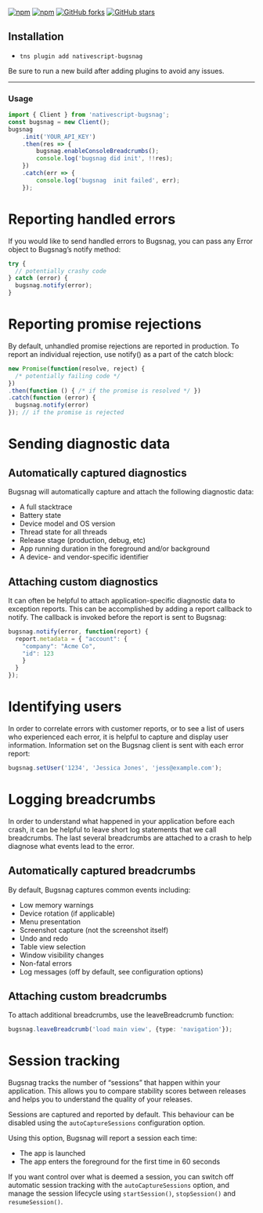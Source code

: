 [![npm](https://img.shields.io/npm/v/nativescript-bugsnag.svg)](https://www.npmjs.com/package/nativescript-bugsnag)
[![npm](https://img.shields.io/npm/dt/nativescript-bugsnag.svg?label=npm%20downloads)](https://www.npmjs.com/package/nativescript-bugsnag)
[![GitHub forks](https://img.shields.io/github/forks/Akylas/nativescript-bugsnag.svg)](https://github.com/Akylas/nativescript-bugsnag/network)
[![GitHub stars](https://img.shields.io/github/stars/Akylas/nativescript-bugsnag.svg)](https://github.com/Akylas/nativescript-bugsnag/stargazers)

## Installation

* `tns plugin add nativescript-bugsnag`

Be sure to run a new build after adding plugins to avoid any issues.

---


### Usage

```typescript
import { Client } from 'nativescript-bugsnag';
const bugsnag = new Client();
bugsnag
    .init('YOUR_API_KEY')
    .then(res => {
        bugsnag.enableConsoleBreadcrumbs();
        console.log('bugsnag did init', !!res);
    })
    .catch(err => {
        console.log('bugsnag  init failed', err);
    });
```

# Reporting handled errors

If you would like to send handled errors to Bugsnag, you can pass any Error object to Bugsnag’s notify method:
```typescript
try {
  // potentially crashy code
} catch (error) {
  bugsnag.notify(error);
}
```

# Reporting promise rejections


By default, unhandled promise rejections are reported in production. To report an individual rejection, use notify() as a part of the catch block:

```typescript
new Promise(function(resolve, reject) {
  /* potentially failing code */
})
.then(function () { /* if the promise is resolved */ })
.catch(function (error) {
  bugsnag.notify(error)
}); // if the promise is rejected
```

# Sending diagnostic data

## Automatically captured diagnostics

Bugsnag will automatically capture and attach the following diagnostic data:

* A full stacktrace
* Battery state
* Device model and OS version
* Thread state for all threads
* Release stage (production, debug, etc)
* App running duration in the foreground and/or background
* A device- and vendor-specific identifier

## Attaching custom diagnostics

It can often be helpful to attach application-specific diagnostic data to exception reports. This can be accomplished by adding a report callback to notify. The callback is invoked before the report is sent to Bugsnag:

```typescript
bugsnag.notify(error, function(report) {
  report.metadata = { "account": {
    "company": "Acme Co",
    "id": 123
    }
  }
});
```

# Identifying users

In order to correlate errors with customer reports, or to see a list of users who experienced each error, it is helpful to capture and display user information. Information set on the Bugsnag client is sent with each error report:

```typescript
bugsnag.setUser('1234', 'Jessica Jones', 'jess@example.com');
```

# Logging breadcrumbs

In order to understand what happened in your application before each crash, it can be helpful to leave short log statements that we call breadcrumbs. The last several breadcrumbs are attached to a crash to help diagnose what events lead to the error.
## Automatically captured breadcrumbs

By default, Bugsnag captures common events including:

* Low memory warnings
* Device rotation (if applicable)
* Menu presentation
* Screenshot capture (not the screenshot itself)
* Undo and redo
* Table view selection
*  Window visibility changes
* Non-fatal errors
* Log messages (off by default, see configuration options)

## Attaching custom breadcrumbs


To attach additional breadcrumbs, use the leaveBreadcrumb function:

```typescript
bugsnag.leaveBreadcrumb('load main view', {type: 'navigation'});
```

# Session tracking


Bugsnag tracks the number of “sessions” that happen within your application. This allows you to compare stability scores between releases and helps you to understand the quality of your releases.

Sessions are captured and reported by default. This behaviour can be disabled using the ```autoCaptureSessions``` configuration option.

Using this option, Bugsnag will report a session each time:

* The app is launched
* The app enters the foreground for the first time in 60 seconds

If you want control over what is deemed a session, you can switch off automatic session tracking with the ```autoCaptureSessions``` option, and manage the session lifecycle using ```startSession()```, ```stopSession()``` and ```resumeSession()```.